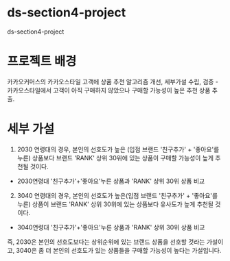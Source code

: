 # ds-section4-project
ds-section4-project

# 프로젝트 배경
카카오커머스의 카카오스타일 고객에 상품 추천 알고리즘 개선, 세부가설 수립, 검증
-카카오스타일에서 고객이 아직 구매하지 않았으나 구매할 가능성이 높은 추천 상품 추출.

# 세부 가설 
1) 2030 연령대의 경우, 본인의 선호도가 높은 (입점 브랜드 '친구추가' + '좋아요'를 누른) 상품보다 브랜드 'RANK' 상위 30위에 있는 상품이 구매할 가능성이 높게 추천될 것이다. 
 - 2030연령대 '친구추가'+'좋아요'누른 상품과 'RANK' 상위 30위 상품 비교 

2) 3040 연령대의 경우, 본인의 선호도가 높은(입점 브랜드 '친구추가' + '좋아요'를 누른) 상품이 브랜드 'RANK' 상위 30위에 있는 상품보다 유사도가 높게 추천될 것이다. 
 - 3040연령대 '친구추가'+'좋아요'누른 상품과 'RANK' 상위 30위 상품 비교 

즉, 2030은 본인의 선호도보다는 상위순위에 있는 브랜드 상품을 선호할 것라는 가설이고, 
3040은 좀 더 본인의 선호도가 있는 상품들을 구매할 가능성이 높다는 가설입니다. 
